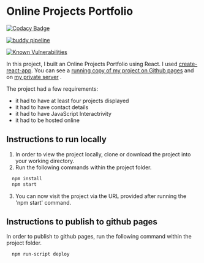 # Online Projects Portfolio

[![Codacy Badge](https://api.codacy.com/project/badge/Grade/f4cb99b5c0ee48ab8ca4adceb8f5aa51)](https://www.codacy.com/app/anthony0030/techdegree-project-02?utm_source=github.com&amp;utm_medium=referral&amp;utm_content=anthony0030/techdegree-project-02&amp;utm_campaign=Badge_Grade)

[![buddy pipeline](https://app.buddy.works/anthonyveaudry/techdegree-project-12/pipelines/pipeline/154139/badge.svg?token=0c43c32994fd26a6482e1ce3a99464898ea6e248e3f6164ebb6037b6baa6e2fc "buddy pipeline")](https://app.buddy.works/anthonyveaudry/techdegree-project-12/pipelines/pipeline/154139)

 [![Known Vulnerabilities](https://snyk.io/test/github/anthony0030/techdegree-project-12/badge.svg)](https://snyk.io/test/github/anthony0030/techdegree-project-12)

In this project, I built an Online Projects Portfolio using React. I used [create-react-app](https://github.com/facebook/create-react-app). You can see a [running copy of my project on Github pages](https://anthony0030.github.io/techdegree-project-12) and on [my private server](https://veaudry.pro) .

The project had a few requirements:

* it had to have at least four projects displayed
* it had to have contact details
* it had to have JavaScript Interactrivity
* it had to be hosted online

## Instructions to run locally

1. In order to view the project locally, clone or download the project into your working directory.
2. Run the following commands within the project folder.

  ```bash
    npm install
    npm start
  ```

3. You can now visit the project via the URL provided after running the 'npm start' command.

## Instructions to publish to github pages

In order to publish to github pages, run the following command within the project folder.

  ```bash
    npm run-script deploy
  ```
